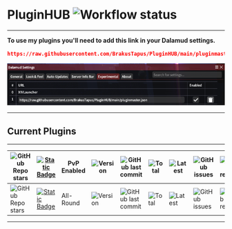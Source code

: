 # PluginHUB ![Workflow status](https://img.shields.io/github/actions/workflow/status/BrakusTapus/PluginHUB/generate_repo.yaml)

----------

**To use my plugins you'll need to add this link in your Dalamud settings.**

```json
https://raw.githubusercontent.com/BrakusTapus/PluginHUB/main/pluginmaster.json
```

![alt text](ffxiv_dx11_HSqC5vfemf.png)

----------

## Current Plugins

----------

| ![GitHub Repo stars](https://img.shields.io/github/stars/brakustapus/BetterTargetingSystemPvP?label=%E2%AD%90&labelColor=000000&color=000000) | [![Static Badge](https://img.shields.io/badge/BetterTargetingSystemPvP-brightgreen?style=for-the-badge&labelColor=000000&color=000000)](https://github.com/BrakusTapus/BetterTargetingSystemPvP) | PvP Enabled | ![Version](https://img.shields.io/github/v/release/BrakusTapus/BetterTargetingSystemPvP?style=for-the-badge) | ![GitHub last commit](https://img.shields.io/github/last-commit/BrakusTapus/BetterTargetingSystemPvP.svg?style=for-the-badge) | ![Total](https://img.shields.io/github/downloads/BrakusTapus/BetterTargetingSystemPvP/total.svg?style=for-the-badge) | ![Latest](https://img.shields.io/github/downloads/BrakusTapus/BetterTargetingSystemPvP/latest/total.svg?style=for-the-badge) |  ![GitHub issues](https://img.shields.io/github/issues-raw/BrakusTapus/BetterTargetingSystemPvP.svg) | ![GitHub pull requests](https://img.shields.io/github/issues-pr/BrakusTapus/Plugin.svg)
|---|---|---|---|---|---|---|---|---
| ![GitHub Repo stars](https://img.shields.io/github/stars/brakustapus/Plugin?label=%E2%AD%90&labelColor=000000&color=000000) | [![Static Badge](https://img.shields.io/badge/Plugin-brightgreen?style=for-the-badge&labelColor=000000&color=000000)](https://github.com/BrakusTapus/Plugin) | All-Round | ![Version](https://img.shields.io/github/v/release/BrakusTapus/Plugin?style=for-the-badge) | ![GitHub last commit](https://img.shields.io/github/last-commit/BrakusTapus/Plugin.svg?style=for-the-badge) | ![Total](https://img.shields.io/github/downloads/BrakusTapus/Plugin/total.svg?style=for-the-badge) | ![Latest](https://img.shields.io/github/downloads/BrakusTapus/Plugin/latest/total.svg?style=for-the-badge) | ![GitHub issues](https://img.shields.io/github/issues-raw/BrakusTapus/Plugin.svg) | ![GitHub pull requests](https://img.shields.io/github/issues-pr/BrakusTapus/BetterTargetingSystemPvP.svg)

----------

<!--
|[![Static Badge](https://img.shields.io/badge/BetterTargetingSystemPvP-brightgreen?style=for-the-badge&labelColor=000000&color=000000)](https://github.com/BrakusTapus/BetterTargetingSystemPvP) | [![Static Badge](https://img.shields.io/badge/Plugin-brightgreen?style=for-the-badge&labelColor=000000&color=000000)](https://github.com/BrakusTapus/Plugin)  |   
|---|---|
|   |   |
|   |   |
|   |   |
|   |   |
| ![GitHub issues](https://img.shields.io/github/issues-raw/BrakusTapus/BetterTargetingSystemPvP.svg)  | ![GitHub issues](https://img.shields.io/github/issues-raw/BrakusTapus/Plugin.svg)    |
| ![GitHub pull requests](https://img.shields.io/github/issues-pr/BrakusTapus/BetterTargetingSystemPvP.svg) |![GitHub pull requests](https://img.shields.io/github/issues-pr/BrakusTapus/Plugin.svg)   |
-->

<!--| ![GitHub Repo stars](https://img.shields.io/github/stars/brakustapus/ActionTimelineEx?label=%E2%AD%90&labelColor=000000&color=000000) | [![Static Badge](https://img.shields.io/badge/ActionTimelineEx-brightgreen?style=for-the-badge&labelColor=000000&color=000000)](https://github.com/BrakusTapus/ActionTimelineEx) | Revived | ![Version](https://img.shields.io/github/v/release/BrakusTapus/ActionTimelineEx?style=for-the-badge) | ![GitHub last commit](https://img.shields.io/github/last-commit/BrakusTapus/ActionTimelineEx.svg?style=for-the-badge) | ![Total](https://img.shields.io/github/downloads/BrakusTapus/ActionTimelineEx/total.svg?style=for-the-badge) | ![Latest](https://img.shields.io/github/downloads/BrakusTapus/ActionTimelineEx/latest/total.svg?style=for-the-badge) | -->
<!--| ![GitHub Repo stars](https://img.shields.io/github/stars/brakustapus/AetherBox?label=%E2%AD%90&labelColor=000000&color=000000) | [![Static Badge](https://img.shields.io/badge/AetherBox-brightgreen?style=for-the-badge&labelColor=000000&color=000000)](https://github.com/BrakusTapus/AetherBox) | WIP | ![Version](https://img.shields.io/github/v/release/BrakusTapus/AetherBox?style=for-the-badge) | ![GitHub last commit](https://img.shields.io/github/last-commit/BrakusTapus/AetherBox.svg?style=for-the-badge) | ![Total](https://img.shields.io/github/downloads/BrakusTapus/AetherBox/total.svg?style=for-the-badge) | ![Latest](https://img.shields.io/github/downloads/BrakusTapus/AetherBox/latest/total.svg?style=for-the-badge) | -->
<!--| ![GitHub Repo stars](https://img.shields.io/github/stars/brakustapus/FakeName?label=%E2%AD%90&labelColor=000000&color=000000) | [![Static Badge](https://img.shields.io/badge/FakeName-brightgreen?style=for-the-badge&labelColor=000000&color=000000)](https://github.com/BrakusTapus/FakeName) | Revived | ![Version](https://img.shields.io/github/v/release/BrakusTapus/FakeName?style=for-the-badge) | ![GitHub last commit](https://img.shields.io/github/last-commit/BrakusTapus/FakeName.svg?style=for-the-badge) | ![Total](https://img.shields.io/github/downloads/BrakusTapus/FakeName/total.svg?style=for-the-badge) | ![Latest](https://img.shields.io/github/downloads/BrakusTapus/FakeName/latest/total.svg?style=for-the-badge) | -->
<!--| ![GitHub Repo stars](https://img.shields.io/github/stars/brakustapus/SamplePlugin?label=%E2%AD%90&labelColor=000000&color=000000) | [![Static Badge](https://img.shields.io/badge/SamplePlugin-brightgreen?style=for-the-badge&labelColor=000000&color=000000)](https://github.com/BrakusTapus/SamplePlugin) | Test Plugin | ![Version](https://img.shields.io/github/v/release/BrakusTapus/SamplePlugin?style=for-the-badge) | ![GitHub last commit](https://img.shields.io/github/last-commit/BrakusTapus/SamplePlugin.svg?style=for-the-badge) | ![Total](https://img.shields.io/github/downloads/BrakusTapus/SamplePlugin/total.svg?style=for-the-badge) | ![Latest](https://img.shields.io/github/downloads/BrakusTapus/SamplePlugin/latest/total.svg?style=for-the-badge) |--!>
<!--
### ![GitHub Repo stars](https://img.shields.io/github/stars/brakustapus/SamplePlugin?label=%E2%AD%90&labelColor=000000&color=000000) 
### [![Static Badge](https://img.shields.io/badge/SamplePlugin-brightgreen?style=for-the-badge&labelColor=000000&color=000000)](https://github.com/BrakusTapus/SamplePlugin) 
### | Test Plugin | 
### ![Version](https://img.shields.io/github/v/release/BrakusTapus/SamplePlugin?style=for-the-badge) 
### ![GitHub last commit](https://img.shields.io/github/last-commit/BrakusTapus/SamplePlugin.svg?style=for-the-badge) 
### ![Total](https://img.shields.io/github/downloads/BrakusTapus/SamplePlugin/total.svg?style=for-the-badge) 
### ![Latest](https://img.shields.io/github/downloads/BrakusTapus/SamplePlugin/latest/total.svg?style=for-the-badge)

# Shields
License: Displays the license type of your project.
![License](https://img.shields.io/github/license/BrakusTapus/SamplePlugin.svg)

GitHub Forks: Shows the number of times your SamplePluginsitory has been forked.
![GitHub forks](https://img.shields.io/github/forks/BrakusTapus/SamplePlugin.svg?style=social)

GitHub Last Commit: Displays the date of the last commit.
| ![GitHub last commit](https://img.shields.io/github/last-commit/BrakusTapus/SamplePlugin.svg) |
-->
